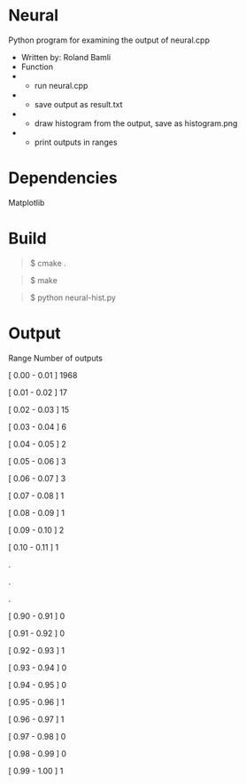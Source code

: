 Neural
======

Python program for examining the output of neural.cpp

 * Written by: Roland Bamli
 * Function
 * - run neural.cpp
 * - save output as result.txt
 * - draw histogram from the output, save as histogram.png
 * - print outputs in ranges

Dependencies
============

Matplotlib

 
Build
=====

>$ cmake .

>$ make

>$ python neural-hist.py

Output
======

Range							Number of outputs

[ 0.00 - 0.01 ] 	1968

[ 0.01 - 0.02 ] 	17

[ 0.02 - 0.03 ] 	15

[ 0.03 - 0.04 ] 	6

[ 0.04 - 0.05 ] 	2

[ 0.05 - 0.06 ] 	3

[ 0.06 - 0.07 ] 	3

[ 0.07 - 0.08 ] 	1

[ 0.08 - 0.09 ] 	1

[ 0.09 - 0.10 ] 	2

[ 0.10 - 0.11 ] 	1

.

.

.

[ 0.90 - 0.91 ] 	0

[ 0.91 - 0.92 ] 	0

[ 0.92 - 0.93 ] 	1

[ 0.93 - 0.94 ] 	0

[ 0.94 - 0.95 ] 	0

[ 0.95 - 0.96 ] 	1

[ 0.96 - 0.97 ] 	1

[ 0.97 - 0.98 ] 	0

[ 0.98 - 0.99 ] 	0

[ 0.99 - 1.00 ] 	1

